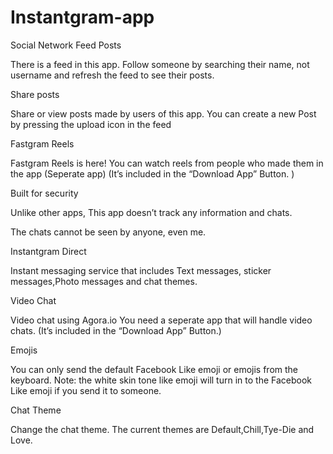 # Instantgram-app
Social Network
Feed Posts

There is a feed in this app. Follow someone by searching their name, not username and refresh the feed to see their posts.

Share posts

Share or view posts made by users of this app. You can create a new Post by pressing the upload icon in the feed

Fastgram Reels

Fastgram Reels is here! You can watch reels from people who made them in the app (Seperate app) (It’s included in the “Download App” Button. )

Built for security

Unlike other apps, This app doesn’t track any information and chats.

The chats cannot be seen by anyone, even me.

Instantgram Direct

Instant messaging service that includes Text messages, sticker messages,Photo messages and chat themes.

Video Chat

Video chat using Agora.io You need a seperate app that will handle video chats. (It’s included in the “Download App” Button.)

Emojis

You can only send the default Facebook Like emoji or emojis from the keyboard. Note: the white skin tone like emoji will turn in to the Facebook Like emoji if you send it to someone.

Chat Theme

Change the chat theme. The current themes are Default,Chill,Tye-Die and Love.
